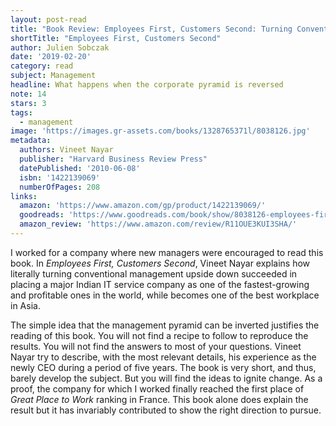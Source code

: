 ```yaml
---
layout: post-read
title: "Book Review: Employees First, Customers Second: Turning Conventional Management Upside Down"
shortTitle: "Employees First, Customers Second"
author: Julien Sobczak
date: '2019-02-20'
category: read
subject: Management
headline: What happens when the corporate pyramid is reversed
note: 14
stars: 3
tags:
  - management
image: 'https://images.gr-assets.com/books/1328765371l/8038126.jpg'
metadata:
  authors: Vineet Nayar
  publisher: "Harvard Business Review Press"
  datePublished: '2010-06-08'
  isbn: '1422139069'
  numberOfPages: 208
links:
  amazon: 'https://www.amazon.com/gp/product/1422139069/'
  goodreads: 'https://www.goodreads.com/book/show/8038126-employees-first-customers-second'
  amazon_review: 'https://www.amazon.com/review/R11OUE3KUI3SHA/'
---
```


I worked for a company where new managers were encouraged to read this book. In *Employees First, Customers Second*, Vineet Nayar explains how literally turning conventional management upside down succeeded in placing a major Indian IT service company as one of the fastest-growing and profitable ones in the world, while becomes one of the best workplace in Asia.

The simple idea that the management pyramid can be inverted justifies the reading of this book. You will not find a recipe to follow to reproduce the results. You will not find the answers to most of your questions. Vineet Nayar try to describe, with the most relevant details, his experience as the newly CEO during a period of five years. The book is very short, and thus, barely develop the subject. But you will find the ideas to ignite change. As a proof, the company for which I worked finally reached the first place of *Great Place to Work* ranking in France. This book alone does explain the result but it has invariably contributed to show the right direction to pursue.
